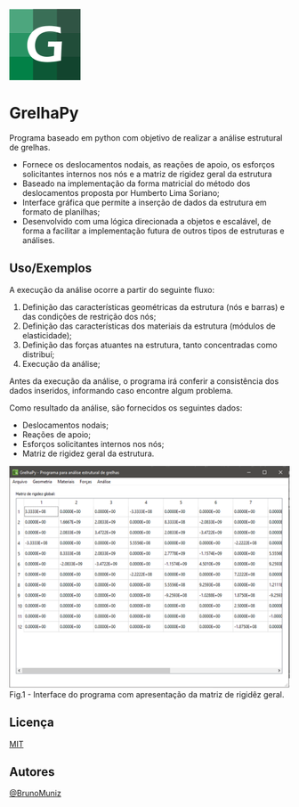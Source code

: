 
![GrelhaPy Logo](data/assets/Gpyicon.png)

# GrelhaPy

Programa baseado em python com objetivo de realizar a análise estrutural de grelhas.

- Fornece os deslocamentos nodais, as reações de apoio, os esforços solicitantes internos nos nós e a matriz de rigidez geral da estrutura
- Baseado na implementação da forma matricial do método dos deslocamentos proposta por Humberto Lima Soriano;
- Interface gráfica que permite a inserção de dados da estrutura em formato de planilhas;
- Desenvolvido com uma lógica direcionada a objetos e escalável, de forma a facilitar a implementação futura de outros tipos de estruturas e análises. 



## Uso/Exemplos

A execução da análise ocorre a partir do seguinte fluxo:

1. Definição das características geométricas da estrutura (nós e barras) e das condições de restrição dos nós;
2. Definição das características dos materiais da estrutura (módulos de elasticidade);
3. Definição das forças atuantes na estrutura, tanto concentradas como distribuí;
4. Execução da análise;

Antes da execução da análise, o programa irá conferir a consistência dos dados inseridos, informando caso encontre algum problema.


Como resultado da análise, são fornecidos os seguintes dados:

* Deslocamentos nodais;
* Reações de apoio;
* Esforços solicitantes internos nos nós;
* Matriz de rigidez geral da estrutura.

![Matriz de rigidez](data/assets/MatrizRigidez.png)
Fig.1 - Interface do programa com apresentação da matriz de rigidêz geral.

## Licença

[MIT](https://choosealicense.com/licenses/mit/)


## Autores

[@BrunoMuniz](https://github.com/Muniz1994)

